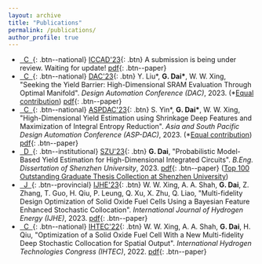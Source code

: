 ```yaml
---
layout: archive
title: "Publications"
permalink: /publications/
author_profile: true
---
```


* [&nbsp;&nbsp;C&nbsp;&nbsp;](){: .btn--national} [ICCAD'23](https://iccad.com/){: .btn} A submission is being under review. Waiting for update! [pdf](){: .btn--paper} 
* [&nbsp;&nbsp;C&nbsp;&nbsp;](){: .btn--national} [DAC'23](https://dac.com/){: .btn} Y. Liu\*, **G. Dai\***, W. W. Xing, "Seeking the Yield Barrier: High-Dimensional SRAM Evaluation Through Optimal Manifold". *Design Automation Conference (DAC)*, 2023. (*<u>Equal contribution</u>) [pdf](https://guohaodai.github.io/files/My_DAC23.pdf){: .btn--paper} 
* [&nbsp;&nbsp;C&nbsp;&nbsp;](){: .btn--national} [ASPDAC'23](https://www.aspdac.com/aspdac2024/){: .btn} S. Yin\*, **G. Dai\***, W. W. Xing, "High-Dimensional Yield Estimation using Shrinkage Deep Features and Maximization of Integral Entropy Reduction". *Asia and South Pacific Design Automation Conference (ASP-DAC)*, 2023.  (*<u>Equal contribution</u>) [pdf](https://guohaodai.github.io/files/My_ASPDAC23.pdf){: .btn--paper}
* [&nbsp;&nbsp;D&nbsp;&nbsp;](){: .btn--institutional} [SZU'23](https://en.szu.edu.cn/){: .btn} **G. Dai**, "Probabilistic Model-Based Yield Estimation for High-Dimensional Integrated Circuits". *B.Eng. Dissertation of Shenzhen University*, 2023. [pdf](https://guohaodai.github.io/files/pub_UGThesis_23.pdf){: .btn--paper} (<u>Top 100 Outstanding Graduate Thesis Collection at Shenzhen University</u>)
* [&nbsp;&nbsp;J&nbsp;&nbsp;](){: .btn--provincial} [IJHE'23](https://www.sciencedirect.com/journal/international-journal-of-hydrogen-energy){: .btn} W. W. Xing, A. A. Shah, **G. Dai**, Z. Zhang, T. Guo, H. Qiu, P. Leung, Q. Xu, X. Zhu, Q. Liao, "Multi-fidelity Design Optimization of Solid Oxide Fuel Cells Using a Bayesian Feature Enhanced Stochastic Collocation". *International Journal of Hydrogen Energy  (IJHE)*, 2023. [pdf](https://guohaodai.github.io/files/My_IJHE23.pdf){: .btn--paper}
* [&nbsp;&nbsp;C&nbsp;&nbsp;](){: .btn--national} [IHTEC'22](https://ihtec2023.org/){: .btn} W. W. Xing, A. A. Shah, **G. Dai**, H. Qiu, "Optimization of a Solid Oxide Fuel Cell With a New Multi-fidelity Deep Stochastic Collocation for Spatial Output". *International Hydrogen Technologies Congress (IHTEC)*, 2022. [pdf](https://guohaodai.github.io/files/My_IHTEC22.pdf){: .btn--paper}

